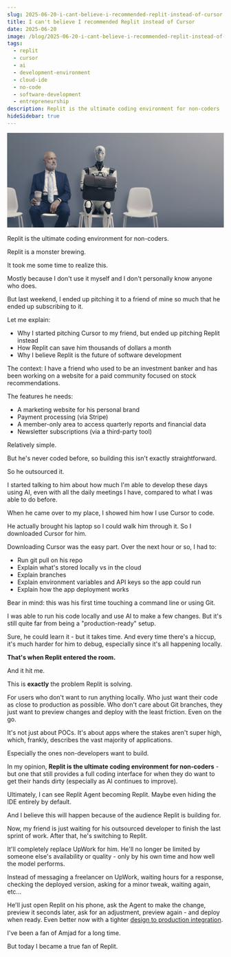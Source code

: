 ```yaml
---
slug: 2025-06-20-i-cant-believe-i-recommended-replit-instead-of-cursor
title: I can't believe I recommended Replit instead of Cursor
date: 2025-06-20
image: /blog/2025-06-20-i-cant-believe-i-recommended-replit-instead-of-cursor
tags:
  - replit
  - cursor
  - ai
  - development-environment
  - cloud-ide
  - no-code
  - software-development
  - entrepreneurship
description: Replit is the ultimate coding environment for non-coders
hideSidebar: true
---
```


<p align="center">
    <img width="600" src="/blog/2025-06-15-my-feelings-about-ai-companions.png" />
</p>

Replit is the ultimate coding environment for non-coders.

<!-- truncate -->

<div style={{borderTop: '1px solid #0088CC', margin: '1.5em 0'}} />

Replit is a monster brewing.

It took me some time to realize this.

Mostly because I don't use it myself and I don't personally know anyone who does.

But last weekend, I ended up pitching it to a friend of mine so much that he ended up subscribing to it.

Let me explain:

- Why I started pitching Cursor to my friend, but ended up pitching Replit instead
- How Replit can save him thousands of dollars a month
- Why I believe Replit is the future of software development

The context: I have a friend who used to be an investment banker and has been working on a website for a paid community focused on stock recommendations.

The features he needs:

- A marketing website for his personal brand
- Payment processing (via Stripe)
- A member-only area to access quarterly reports and financial data
- Newsletter subscriptions (via a third-party tool)

Relatively simple.

But he's never coded before, so building this isn't exactly straightforward.

So he outsourced it.

I started talking to him about how much I'm able to develop these days using AI, even with all the daily meetings I have, compared to what I was able to do before.

When he came over to my place, I showed him how I use Cursor to code.

He actually brought his laptop so I could walk him through it. So I downloaded Cursor for him.

Downloading Cursor was the easy part. Over the next hour or so, I had to:

- Run git pull on his repo
- Explain what's stored locally vs in the cloud
- Explain branches
- Explain environment variables and API keys so the app could run
- Explain how the app deployment works

Bear in mind: this was his first time touching a command line or using Git.

I was able to run his code locally and use AI to make a few changes. But it's still quite far from being a "production-ready" setup.

Sure, he could learn it - but it takes time. And every time there's a hiccup, it's much harder for him to debug, especially since it's all happening locally.

**That's when Replit entered the room.**

And it hit me.

This is **exactly** the problem Replit is solving.

For users who don't want to run anything locally. Who just want their code as close to production as possible. Who don't care about Git branches, they just want to preview changes and deploy with the least friction. Even on the go.

It's not just about POCs. It's about apps where the stakes aren't super high, which, frankly, describes the vast majority of applications.

Especially the ones non-developers want to build.

In my opinion, **Replit is the ultimate coding environment for non-coders** - but one that still provides a full coding interface for when they do want to get their hands dirty (especially as AI continues to improve).

Ultimately, I can see Replit Agent becoming Replit. Maybe even hiding the IDE entirely by default.

And I believe this will happen because of the audience Replit is building for.

Now, my friend is just waiting for his outsourced developer to finish the last sprint of work. After that, he's switching to Replit.

It'll completely replace UpWork for him. He'll no longer be limited by someone else's availability or quality - only by his own time and how well the model performs.

Instead of messaging a freelancer on UpWork, waiting hours for a response, checking the deployed version, asking for a minor tweak, waiting again, etc...

He'll just open Replit on his phone, ask the Agent to make the change, preview it seconds later, ask for an adjustment, preview again - and deploy when ready. Even better now with a tighter [design to production integration](https://x.com/Replit/status/1932463041930760580).

I've been a fan of Amjad for a long time.

But today I became a true fan of Replit.
